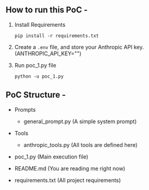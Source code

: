 ## How to run this PoC - 

1. Install Requirements

    `
    pip install -r requirements.txt
    `
2. Create a `.env` file, and store your Anthropic API key. (ANTHROPIC_API_KEY="")

3. Run poc_1.py file

    `
    python -u poc_1.py
    `

## PoC Structure - 

- Prompts
    - general_prompt.py (A simple system prompt)

- Tools
    - anthropic_tools.py (All tools are defined here)

- poc_1.py (Main execution file)

- README.md (You are reading me right now)

- requirements.txt (All project requirements)